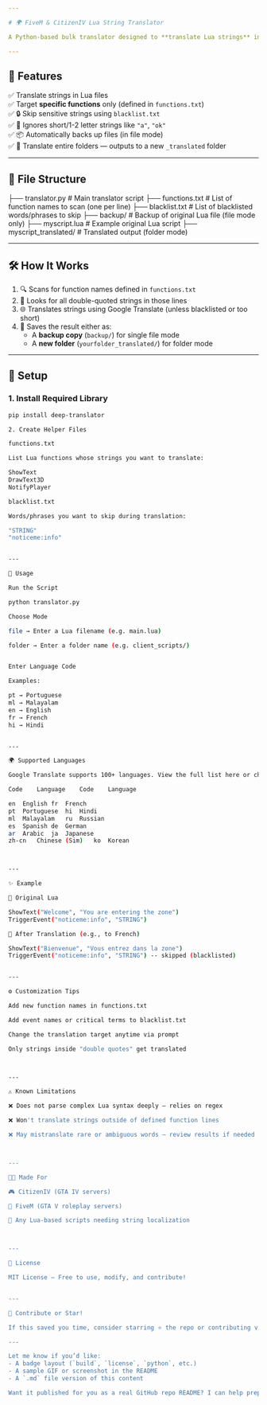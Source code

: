 ```yaml
---

# 🌍 FiveM & CitizenIV Lua String Translator

A Python-based bulk translator designed to **translate Lua strings** in scripts for **CitizenIV** and **FiveM**. This tool utilizes **Google Translate** to localize your game scripts while ensuring sensitive or short strings stay untouched.

---
```


## 🚀 Features

✅ Translate strings in Lua files  
✅ Target **specific functions** only (defined in `functions.txt`)  
✅ 🔒 Skip sensitive strings using `blacklist.txt`  
✅ 🧠 Ignores short/1-2 letter strings like `"a"`, `"ok"`  
✅ 📦 Automatically backs up files (in file mode)  
✅ 📂 Translate entire folders — outputs to a new `_translated` folder  

---

## 📁 File Structure

├── translator.py            # Main translator script ├── functions.txt            # List of function names to scan (one per line) ├── blacklist.txt            # List of blacklisted words/phrases to skip ├── backup/                  # Backup of original Lua file (file mode only) ├── myscript.lua             # Example original Lua script ├── myscript_translated/     # Translated output (folder mode)

---

## 🛠️ How It Works

1. 🔍 Scans for function names defined in `functions.txt`  
2. 🧠 Looks for all double-quoted strings in those lines  
3. 🌐 Translates strings using Google Translate (unless blacklisted or too short)  
4. 💾 Saves the result either as:
   - A **backup copy** (`backup/`) for single file mode
   - A **new folder** (`yourfolder_translated/`) for folder mode

---

## 🧩 Setup

### 1. Install Required Library
```bash
pip install deep-translator

2. Create Helper Files

functions.txt

List Lua functions whose strings you want to translate:

ShowText
DrawText3D
NotifyPlayer

blacklist.txt

Words/phrases you want to skip during translation:

"STRING"
"noticeme:info"


---

🧪 Usage

Run the Script

python translator.py

Choose Mode

file → Enter a Lua filename (e.g. main.lua)

folder → Enter a folder name (e.g. client_scripts/)


Enter Language Code

Examples:

pt → Portuguese  
ml → Malayalam  
en → English  
fr → French  
hi → Hindi


---

🌍 Supported Languages

Google Translate supports 100+ languages. View the full list here or check below for some common ones:

Code	Language	Code	Language

en	English	fr	French
pt	Portuguese	hi	Hindi
ml	Malayalam	ru	Russian
es	Spanish	de	German
ar	Arabic	ja	Japanese
zh-cn	Chinese (Sim)	ko	Korean



---

✨ Example

🎯 Original Lua

ShowText("Welcome", "You are entering the zone")
TriggerEvent("noticeme:info", "STRING")

🔁 After Translation (e.g., to French)

ShowText("Bienvenue", "Vous entrez dans la zone")
TriggerEvent("noticeme:info", "STRING") -- skipped (blacklisted)


---

⚙️ Customization Tips

Add new function names in functions.txt

Add event names or critical terms to blacklist.txt

Change the translation target anytime via prompt

Only strings inside "double quotes" get translated



---

⚠️ Known Limitations

❌ Does not parse complex Lua syntax deeply — relies on regex

❌ Won't translate strings outside of defined function lines

❌ May mistranslate rare or ambiguous words — review results if needed



---

👨‍💻 Made For

🎮 CitizenIV (GTA IV servers)

🚓 FiveM (GTA V roleplay servers)

🧪 Any Lua-based scripts needing string localization



---

📜 License

MIT License — Free to use, modify, and contribute!


---

🌟 Contribute or Star!

If this saved you time, consider starring ⭐ the repo or contributing via pull requests!

---

Let me know if you’d like:
- A badge layout (`build`, `license`, `python`, etc.)
- A sample GIF or screenshot in the README
- A `.md` file version of this content

Want it published for you as a real GitHub repo README? I can help prep the full repo layout too.

